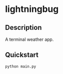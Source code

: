 # lightningbug

## Description

A terminal weather app.

## Quickstart

```shell
python main.py
```
